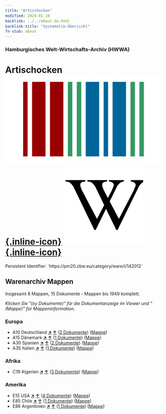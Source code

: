 ```yaml
---
title: "Artischocken"
modified: 2024-01-19
backlink: ../../about.de.html
backlink-title: "Systematik-Übersicht"
fn-stub: about
---
```


### Hamburgisches Welt-Wirtschafts-Archiv (HWWA)

# Artischocken &#160; [![Wikidata](/images/Wikidata-logo.svg "Wikidata"){.inline-icon}](http://www.wikidata.org/entity/Q23041430) [![Wikipedia](/images/Wikipedia-W.svg "Wikipedia"){.inline-icon}](https://de.wikipedia.org/wiki/Artischocke)

<div class="hint">Persistent Identifier: `https://pm20.zbw.eu/category/ware/i/142012`</div>







## Warenarchiv Mappen






Insgesamt 8 Mappen, 15 Dokumente - Mappen bis 1949 komplett.

_Klicken Sie "(xy Dokumente)" für die Dokumentanzeige im Viewer und "(Mappe)" für Mappeninformation._




### Europa

- A10 Deutschland [**&nearr;**](../../../geo/i/126128/about.de.html "Deutschland (alle Mappen)") [**&uarr;**](../../../geo/about.de.html#A10 "Ländersystematik") (<a href="https://pm20.zbw.eu/iiifview/folder/wa/142012,126128" title="über: Artischocken : Deutschland" target="_blank">2 Dokumente</a>) ([Mappe](../../../../folder/wa/1420xx/142012/1261xx/126128/about.de.html))
- A15 Dänemark [**&nearr;**](../../../geo/i/141739/about.de.html "Dänemark (alle Mappen)") [**&uarr;**](../../../geo/about.de.html#A15 "Ländersystematik") (<a href="https://pm20.zbw.eu/iiifview/folder/wa/142012,141739" title="über: Artischocken : Dänemark" target="_blank">1 Dokumente</a>) ([Mappe](../../../../folder/wa/1420xx/142012/1417xx/141739/about.de.html))
- A30 Spanien [**&nearr;**](../../../geo/i/140984/about.de.html "Spanien (alle Mappen)") [**&uarr;**](../../../geo/about.de.html#A30 "Ländersystematik") (<a href="https://pm20.zbw.eu/iiifview/folder/wa/142012,140984" title="über: Artischocken : Spanien" target="_blank">2 Dokumente</a>) ([Mappe](../../../../folder/wa/1420xx/142012/1409xx/140984/about.de.html))
- A35 Italien [**&nearr;**](../../../geo/i/141008/about.de.html "Italien (alle Mappen)") [**&uarr;**](../../../geo/about.de.html#A35 "Ländersystematik") (<a href="https://pm20.zbw.eu/iiifview/folder/wa/142012,141008" title="über: Artischocken : Italien" target="_blank">1 Dokumente</a>) ([Mappe](../../../../folder/wa/1420xx/142012/1410xx/141008/about.de.html))

### Afrika

- C19 Algerien [**&nearr;**](../../../geo/i/141354/about.de.html "Algerien (alle Mappen)") [**&uarr;**](../../../geo/about.de.html#C19 "Ländersystematik") (<a href="https://pm20.zbw.eu/iiifview/folder/wa/142012,141354" title="über: Artischocken : Algerien" target="_blank">3 Dokumente</a>) ([Mappe](../../../../folder/wa/1420xx/142012/1413xx/141354/about.de.html))

### Amerika

- E15 USA [**&nearr;**](../../../geo/i/141653/about.de.html "USA (alle Mappen)") [**&uarr;**](../../../geo/about.de.html#E15 "Ländersystematik") (<a href="https://pm20.zbw.eu/iiifview/folder/wa/142012,141653" title="über: Artischocken : USA" target="_blank">4 Dokumente</a>) ([Mappe](../../../../folder/wa/1420xx/142012/1416xx/141653/about.de.html))
- E85 Chile [**&nearr;**](../../../geo/i/141691/about.de.html "Chile (alle Mappen)") [**&uarr;**](../../../geo/about.de.html#E85 "Ländersystematik") (<a href="https://pm20.zbw.eu/iiifview/folder/wa/142012,141691" title="über: Artischocken : Chile" target="_blank">1 Dokumente</a>) ([Mappe](../../../../folder/wa/1420xx/142012/1416xx/141691/about.de.html))
- E86 Argentinien [**&nearr;**](../../../geo/i/141692/about.de.html "Argentinien (alle Mappen)") [**&uarr;**](../../../geo/about.de.html#E86 "Ländersystematik") (<a href="https://pm20.zbw.eu/iiifview/folder/wa/142012,141692" title="über: Artischocken : Argentinien" target="_blank">1 Dokumente</a>) ([Mappe](../../../../folder/wa/1420xx/142012/1416xx/141692/about.de.html))



<a id="filmsections" />













